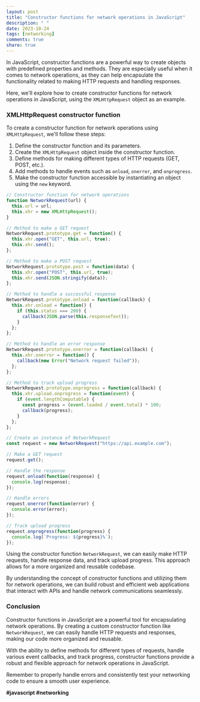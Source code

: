 ```yaml
---
layout: post
title: "Constructor functions for network operations in JavaScript"
description: " "
date: 2023-10-24
tags: [networking]
comments: true
share: true
---
```


In JavaScript, constructor functions are a powerful way to create objects with predefined properties and methods. They are especially useful when it comes to network operations, as they can help encapsulate the functionality related to making HTTP requests and handling responses.

Here, we'll explore how to create constructor functions for network operations in JavaScript, using the `XMLHttpRequest` object as an example.

### XMLHttpRequest constructor function

To create a constructor function for network operations using `XMLHttpRequest`, we'll follow these steps:

1. Define the constructor function and its parameters.
2. Create the `XMLHttpRequest` object inside the constructor function.
3. Define methods for making different types of HTTP requests (GET, POST, etc.).
4. Add methods to handle events such as `onload`, `onerror`, and `onprogress`.
5. Make the constructor function accessible by instantiating an object using the `new` keyword.

```javascript
// Constructor function for network operations
function NetworkRequest(url) {
  this.url = url;
  this.xhr = new XMLHttpRequest();
}

// Method to make a GET request
NetworkRequest.prototype.get = function() {
  this.xhr.open("GET", this.url, true);
  this.xhr.send();
};

// Method to make a POST request
NetworkRequest.prototype.post = function(data) {
  this.xhr.open("POST", this.url, true);
  this.xhr.send(JSON.stringify(data));
};

// Method to handle a successful response
NetworkRequest.prototype.onload = function(callback) {
  this.xhr.onload = function() {
    if (this.status === 200) {
      callback(JSON.parse(this.responseText));
    }
  };
};

// Method to handle an error response
NetworkRequest.prototype.onerror = function(callback) {
  this.xhr.onerror = function() {
    callback(new Error("Network request failed"));
  };
};

// Method to track upload progress
NetworkRequest.prototype.onprogress = function(callback) {
  this.xhr.upload.onprogress = function(event) {
    if (event.lengthComputable) {
      const progress = (event.loaded / event.total) * 100;
      callback(progress);
    }
  };
};

// Create an instance of NetworkRequest
const request = new NetworkRequest("https://api.example.com");

// Make a GET request
request.get();

// Handle the response
request.onload(function(response) {
  console.log(response);
});

// Handle errors
request.onerror(function(error) {
  console.error(error);
});

// Track upload progress
request.onprogress(function(progress) {
  console.log(`Progress: ${progress}%`);
});
```

Using the constructor function `NetworkRequest`, we can easily make HTTP requests, handle response data, and track upload progress. This approach allows for a more organized and reusable codebase.

By understanding the concept of constructor functions and utilizing them for network operations, we can build robust and efficient web applications that interact with APIs and handle network communications seamlessly.

### Conclusion

Constructor functions in JavaScript are a powerful tool for encapsulating network operations. By creating a custom constructor function like `NetworkRequest`, we can easily handle HTTP requests and responses, making our code more organized and reusable.

With the ability to define methods for different types of requests, handle various event callbacks, and track progress, constructor functions provide a robust and flexible approach for network operations in JavaScript.

Remember to properly handle errors and consistently test your networking code to ensure a smooth user experience.

**#javascript #networking**